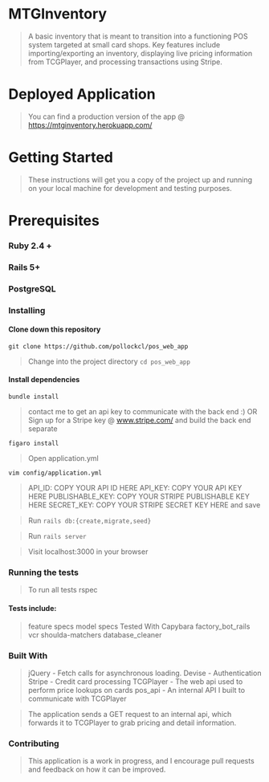 # MTGInventory
>A basic inventory that is meant to transition into a functioning POS system targeted at small card shops. Key features include importing/exporting an inventory, displaying live pricing information from TCGPlayer, and processing transactions using Stripe.

# Deployed Application
>You can find a production version of the app @ https://mtginventory.herokuapp.com/

# Getting Started
>These instructions will get you a copy of the project up and running on your local machine for development and testing purposes. 

# Prerequisites
### Ruby 2.4 + 
### Rails 5+
### PostgreSQL
### Installing

#### Clone down this repository

`git clone https://github.com/pollockcl/pos_web_app`
>Change into the project directory
`cd pos_web_app`
#### Install dependencies

`bundle install`
>contact me to get an api key to communicate with the back end :)
>OR
>Sign up for a Stripe key @ www.stripe.com/ and build the back end separate

`figaro install`
>Open application.yml

`vim config/application.yml`
>API_ID: COPY YOUR API ID HERE
>API_KEY: COPY YOUR API KEY HERE
>PUBLISHABLE_KEY: COPY YOUR STRIPE PUBLISHABLE KEY HERE
>SECRET_KEY: COPY YOUR STRIPE SECRET KEY HERE
>and save

>Run `rails db:{create,migrate,seed}`

>Run `rails server`

>Visit localhost:3000 in your browser

### Running the tests
>To run all tests rspec

#### Tests include:

>feature specs
>model specs
>Tested With
>Capybara
>factory_bot_rails
>vcr
>shoulda-matchers
>database_cleaner

### Built With
>jQuery - Fetch calls for asynchronous loading.
>Devise - Authentication
>Stripe - Credit card processing
>TCGPlayer - The web api used to perform price lookups on cards
>pos_api - An internal API I built to communicate with TCGPlayer

>The application sends a GET request to an internal api, which forwards it to TCGPlayer to grab pricing and detail information.


### Contributing
>This application is a work in progress, and I encourage pull requests and feedback on how it can be improved.